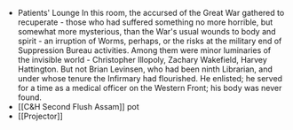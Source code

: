 - Patients' Lounge
  In this room, the accursed of the Great War gathered to recuperate - those who had suffered something no more horrible, but somewhat more mysterious, than the War's usual wounds to body and spirit - an irruption of Worms, perhaps, or the risks at the military end of Suppression Bureau activities. Among them were minor luminaries of the invisible world - Christopher Illopoly, Zachary Wakefield, Harvey Hattington. But not Brian Levinsen, who had been ninth Librarian, and under whose tenure the Infirmary had flourished. He enlisted; he served for a time as a medical officer on the Western Front; his body was never found.
- [[C&H Second Flush Assam]] pot
- [[Projector]]